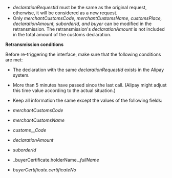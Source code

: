 *   _declarationRequestId_ must be the same as the original request, otherwise, it will be considered as a new request.
*   Only _merchantCustomsCode_, _merchantCustomsName_, _customsPlace,_ _declarationAmount, suborderId, and buyer_ can be modified in the retransmission. The retransmission's _declarationAmount_ is not included in the total amount of the customs declaration.

**Retransmission conditions**

Before re-triggering the interface, make sure that the following conditions are met:

*   The declaration with the same _declarationRequestId_ exists in the Alipay system.
*   More than 5 minutes have passed since the last call. (Alipay might adjust this time value according to the actual situation.)
*   Keep all information the same except the values of the following fields:

*   _merchantCustomsCode_
*   _merchantCustomsName_
*   _customs__Code_ 
*   _declarationAmount_
*   _suborderId_
*   _buyerCertificate.holderName.__fullName_ 
*   _buyerCertificate.certificateNo_